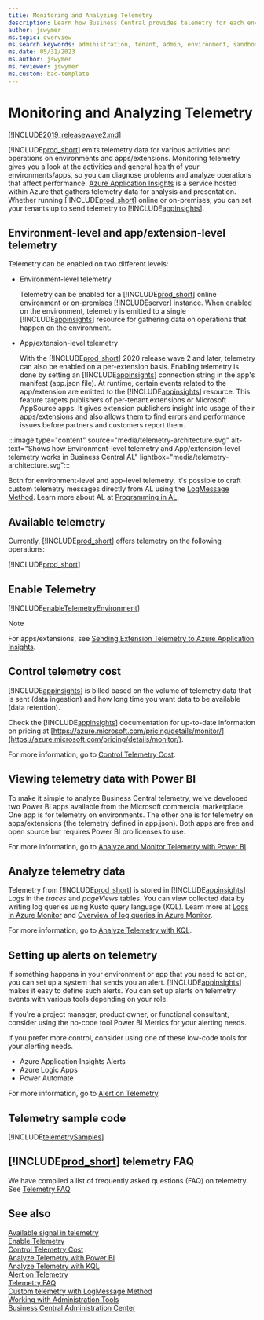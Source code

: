 ```yaml
---
title: Monitoring and Analyzing Telemetry
description: Learn how Business Central provides telemetry for each environment, both for online and on-premises environments.  
author: jswymer
ms.topic: overview
ms.search.keywords: administration, tenant, admin, environment, sandbox, telemetry
ms.date: 05/31/2023
ms.author: jswymer
ms.reviewer: jswymer
ms.custom: bac-template
---
```


# Monitoring and Analyzing Telemetry

[!INCLUDE[2019_releasewave2.md](../includes/2019_releasewave2.md)]

[!INCLUDE[prod_short](../developer/includes/prod_short.md)] emits telemetry data for various activities and operations on environments and apps/extensions. Monitoring telemetry gives you a look at the activities and general health of your environments/apps, so you can diagnose problems and analyze operations that affect performance. [Azure Application Insights](/azure/azure-monitor/app/app-insights-overview) is a service hosted within Azure that gathers telemetry data for analysis and presentation. Whether running [!INCLUDE[prod_short](../developer/includes/prod_short.md)] online or on-premises, you can set your tenants up to send telemetry to [!INCLUDE[appinsights](../includes/azure-appinsights-name.md)].

## Environment-level and app/extension-level telemetry

Telemetry can be enabled on two different levels:

- Environment-level telemetry

    Telemetry can be enabled for a [!INCLUDE[prod_short](../developer/includes/prod_short.md)] online environment or on-premises [!INCLUDE[server](../developer/includes/server.md)] instance. When enabled on the environment, telemetry is emitted to a single [!INCLUDE[appinsights](../includes/azure-appinsights-name.md)] resource for gathering data on operations that happen on the environment.

- App/extension-level telemetry  

    With the [!INCLUDE[prod_short](../developer/includes/prod_short.md)] 2020 release wave 2 and later, telemetry can also be enabled on a per-extension basis. Enabling telemetry is done by setting an [!INCLUDE[appinsights](../includes/azure-appinsights-name.md)] connection string in the app's manifest (app.json file). At runtime, certain events related to the app/extension are emitted to the [!INCLUDE[appinsights](../includes/azure-appinsights-name.md)] resource. This feature targets publishers of per-tenant extensions or Microsoft AppSource apps. It gives extension publishers insight into usage of their apps/extensions and also allows them to find errors and performance issues before partners and customers report them.

:::image type="content" source="media/telemetry-architecture.svg" alt-text="Shows how Environment-level telemetry and App/extension-level telemetry works in Business Central AL" lightbox="media/telemetry-architecture.svg":::


Both for environment-level and app-level telemetry, it's possible to craft custom telemetry messages directly from AL
using the [LogMessage Method](../developer/methods-auto/session/session-logmessage-string-string-verbosity-dataclassification-telemetryscope-string-string-string-string-method.md). Learn more about AL at [Programming in AL](../developer/devenv-programming-in-al.md).

## Available telemetry

Currently, [!INCLUDE[prod_short](../developer/includes/prod_short.md)] offers telemetry on the following operations:  

[!INCLUDE[prod_short](../includes/include-telemetry-by-area.md)]

## <a name="enable"></a> Enable Telemetry

[!INCLUDE[enableTelemetryEnvironment](../includes/include-telemetry-enable-environment.md)]

> [!NOTE]
> For apps/extensions, see [Sending Extension Telemetry to Azure Application Insights](../developer/devenv-application-insights-for-extensions.md).

## <a name="ingest"></a> Control telemetry cost

[!INCLUDE[appinsights](../includes/azure-appinsights-name.md)] is billed based on the volume of telemetry data that is sent (data ingestion) and how long time you want data to be available (data retention). 

Check the [!INCLUDE[appinsights](../includes/azure-appinsights-name.md)] documentation for up-to-date information on pricing at [https://azure.microsoft.com/pricing/details/monitor/](https://azure.microsoft.com/pricing/details/monitor/).

For more information, go to [Control Telemetry Cost](telemetry-control-cost.md).

## <a name="view"></a>Viewing telemetry data with Power BI
To make it simple to analyze Business Central telemetry, we've developed two Power BI apps available from the Microsoft commercial marketplace. One app is for telemetry on environments. The other one is for telemetry on apps/extensions (the telemetry defined in app.json). Both apps are free and open source but requires Power BI pro licenses to use.

For more information, go to [Analyze and Monitor Telemetry with Power BI](telemetry-power-bi-app.md).

## <a name="analyze"></a>Analyze telemetry data
Telemetry from [!INCLUDE[prod_short](../developer/includes/prod_short.md)] is stored in [!INCLUDE[appinsights](../includes/azure-appinsights-name.md)] Logs in the *traces* and *pageViews* tables. You can view collected data by writing log queries using Kusto query language (KQL). Learn more at [Logs in Azure Monitor](/azure/azure-monitor/platform/data-platform-logs) and [Overview of log queries in Azure Monitor](/azure/azure-monitor/log-query/log-query-overview).

For more information, go to [Analyze Telemetry with KQL](telemetry-analyze-with-kql.md).

## Setting up alerts on telemetry

If something happens in your environment or app that you need to act on, you can set up a system that sends you an alert. [!INCLUDE[appinsights](../includes/azure-appinsights-name.md)] makes it easy to define such alerts. You can set up alerts on telemetry events with various tools depending on your role.

If you're a project manager, product owner, or functional consultant, consider using the no-code tool Power BI Metrics for your alerting needs.

If you prefer more control, consider using one of these low-code tools for your alerting needs.
- Azure Application Insights Alerts
- Azure Logic Apps
- Power Automate

For more information, go to [Alert on Telemetry](telemetry-alert.md).

## Telemetry sample code

[!INCLUDE[telemetrySamples](../includes/include-telemetry-samples.md)]

## [!INCLUDE[prod_short](../developer/includes/prod_short.md)] telemetry FAQ
We have compiled a list of frequently asked questions (FAQ) on telemetry. See [Telemetry FAQ](telemetry-faq.md)

## See also
[Available signal in telemetry](telemetry-available-telemetry.md)  
[Enable Telemetry](telemetry-enable-application-insights.md)  
[Control Telemetry Cost](telemetry-control-cost.md)  
[Analyze Telemetry with Power BI](telemetry-power-bi-app.md)  
[Analyze Telemetry with KQL](telemetry-analyze-with-kql.md)  
[Alert on Telemetry](telemetry-alert.md)  
[Telemetry FAQ](telemetry-faq.md)   
[Custom telemetry with LogMessage Method](../developer/methods-auto/session/session-logmessage-string-string-verbosity-dataclassification-telemetryscope-string-string-string-string-method.md)  
[Working with Administration Tools](administration.md)  
[Business Central Administration Center](tenant-admin-center.md)  
